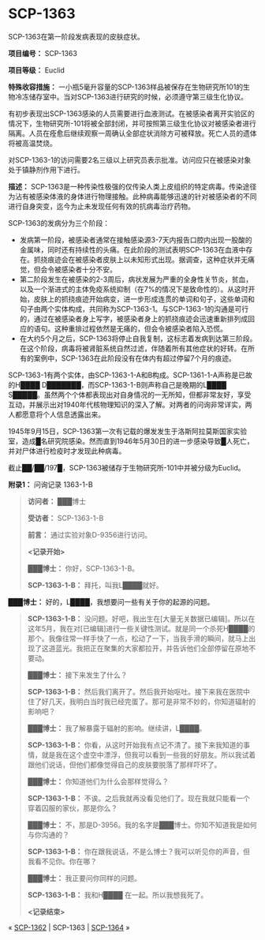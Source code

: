 # SCP-1363
                        




SCP-1363在第一阶段发病表现的皮肤症状。



**项目编号：** SCP-1363

**项目等级：** Euclid

**特殊收容措施：** 一小瓶5毫升容量的SCP-1363样品被保存在生物研究所101的生物冷冻储存室中。当对SCP-1363进行研究的时候，必须遵守第三级生化协议。

有初步表现出SCP-1363感染的人员需要进行血液测试。在被感染者离开实验区的情况下，生物研究所-101将被全部封闭，并可按照第三级生化协议对被感染者进行隔离。人员在痊愈后继续观察一周确认全部症状消除方可被释放。死亡人员的遗体将被高温焚烧。

对SCP-1363-1的访问需要2名三级以上研究员表示批准。访问应只在被感染对象处于镇静剂作用下进行。

**描述：** SCP-1363是一种传染性极强的仅传染人类上皮组织的特定病毒。传染途径为沾有被感染体液的身体进行物理接触。此种病毒能够迅速的针对被感染者的不同进行自身突变，迄今为止未发现任何有效的抗病毒治疗药物。

SCP-1363的发病分为三个阶段：

- 发病第一阶段，被感染者通常在接触感染源3-7天内报告口腔内出现一股酸的金属味，同时还有持续性的头痛。在此阶段的测试表明SCP-1363在血液中存在。抓挠痕迹会在被感染者皮肤上以未知形式出现。据调查，这种症状并无痛觉，但会令被感染者十分不安。
- 第二阶段发生在被感染的2-3周后，病状发展为严重的全身性关节炎，贫血，以及一个渐进式的主体免疫系统抑制（在7%的情况下是致命性的）。从这时开始，皮肤上的抓挠痕迹开始病变，进一步形成连贯的单词和句子，这些单词和句子由两个实体构成，共同称为SCP-1363-1。与SCP-1363-1的沟通是可行的，通过在被感染者身上写字，被感染者身上的抓挠痕迹会迅速重新排列成回应的语句。这种重排过程依然是无痛的，但会令被感染者陷入恐慌。
- 在大约5个月之后，SCP-1363将停止自我复制，这标志着发病到达第三阶段。在这个阶段，病毒将被肾脏系统自然过滤，伴随着所有其他症状的好转。在所有的案例中，SCP-1363在此阶段没有在体内有超过停留7个月的痕迹。

SCP-1363-1有两个实体，由SCP-1363-1-A和B构成。SCP-1361-1-A声称是已故的H████ D███████，而SCP-1363-1-B则声称自己是晚期的L████ S█████。虽然两个个体都表现出对自身情况的一无所知，但都非常友好，享受互动，并展示出对1940年代核物理知识的深入了解。对两者的问询非常详实，两人都愿意将个人信息透露出来。

1945年9月15日，SCP-1363第一次有记载的爆发发生于洛斯阿拉莫斯国家实验室，造成█名研究院感染。然而直到1946年5月30日的进一步感染导致█人死亡，并对尸体进行检疫时才发现此种病毒。

截止██/██/197█，SCP-1363被储存于生物研究所-101中并被分级为Euclid。

**附录1：** 问询记录 1363-1-B


> **访问者：** ███博士
> 
> **受访者：** SCP-1363-1-B
> 
> **前言：** 通过实验对象D-9356进行访问。
> 
> **<记录开始>** 
> 
> **███博士：** 你好，SCP-1363-1-B。
> 
> **SCP-1363-1-B：** 拜托，叫我L████就好。

**███博士：** 好的，L████，我想要问一些有关于你的起源的问题。
> 
> **SCP-1363-1-B：** 没问题。好吧，我出生在[大量无关数据已编辑]。所以在这年5月，我在对[已编辑]进行一些关键性测试。就是同一个杀死H████的那个。我像往常一样手快了一点，松动了一下，当我手滑的瞬间，就马上出现了这道蓝光。我把正在聚集的大家都拉开，并告诉他们全部停留在原地不要动。
> 
> **███博士：** 接下来发生了什么？
> 
> **SCP-1363-1-B：** 然后我们离开了。然后我开始呕吐。接下来我在医院中住了好几天，我明白当时我已经完蛋了。那可是非常不妙的，你知道辐射的影响吧？
> 
> **███博士：** 我了解暴露于辐射的影响。继续讲，L████。
> 
> **SCP-1363-1-B：** 你看，从这时开始我有点记不清了。接下来我知道的事情，就是我在这个虚空中漂浮，但我可以看到一些我的好朋友。所以我试着跟他们说话，但他们都像觉得自己的皮肤要脱落了那样吓坏了。
> 
> **███博士：** 你知道他们为什么会那样觉得么？
> 
> **SCP-1363-1-B：** 不诶。之后我就再没看见他们了。现在我就只能看一个穿着囚服的家伙，那是你么？
> 
> **███博士：** 不，那是D-3956。我的名字是███博士。你知不知道我是如何与你沟通的？
> 
> **SCP-1363-1-B：** 你在跟我说话，不是么博士？我可以听见你的声音，但我看不见你。你在哪？
> 
> **███博士：** 我正要问你同样的问题。
> 
> **SCP-1363-1-B：** 我和H████ 在一起。所以我想我死了。
> 
> **<记录结束>** 
> 



« [SCP-1362](/scp-1362) | SCP-1363 | [SCP-1364](/scp-1364) »





                    
